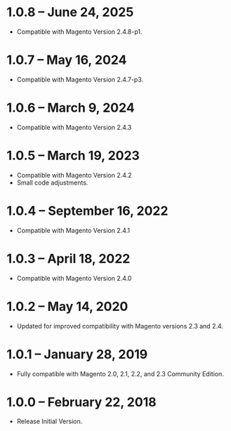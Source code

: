 1.0.8 – June 24, 2025
=============
* Compatible with Magento Version 2.4.8-p1.

1.0.7 – May 16, 2024
=============
* Compatible with Magento Version 2.4.7-p3.

1.0.6 – March 9, 2024
=============
* Compatible with Magento Version 2.4.3

1.0.5 – March 19, 2023
=============
* Compatible with Magento Version 2.4.2
* Small code adjustments.

1.0.4 – September 16, 2022
=============
* Compatible with Magento Version 2.4.1

1.0.3 – April 18, 2022
=============
* Compatible with Magento Version 2.4.0

1.0.2 – May 14, 2020
=============
* Updated for improved compatibility with Magento versions 2.3 and 2.4.

1.0.1 – January 28, 2019
=============
* Fully compatible with Magento 2.0, 2.1, 2.2, and 2.3 Community Edition. 

1.0.0 – February 22, 2018
=============
* Release Initial Version.